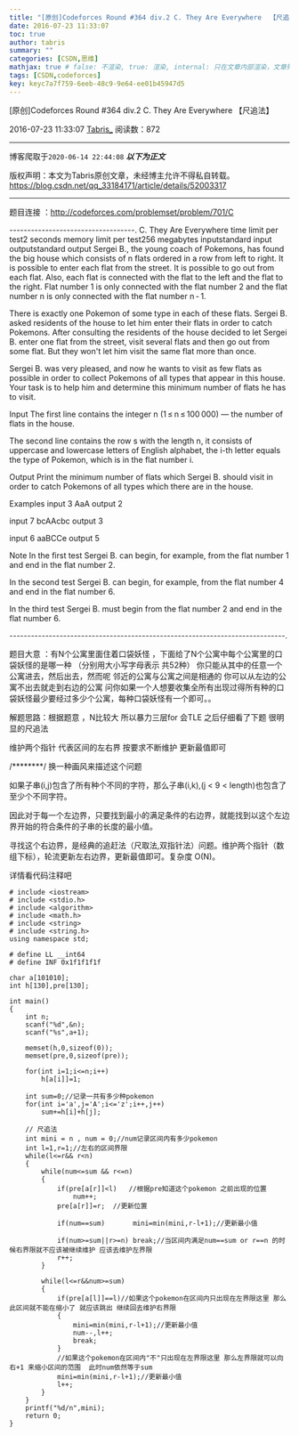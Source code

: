 ```yaml
---
title: "[原创]Codeforces Round #364 div.2 C. They Are Everywhere  【尺追法】"
date: 2016-07-23 11:33:07
toc: true
author: tabris
summary: ""
categories: [CSDN,思维]
mathjax: true # false: 不渲染, true: 渲染, internal: 只在文章内部渲染，文章列表中不渲染
tags: [CSDN,codeforces]
key: keyc7a7f759-6eeb-48c9-9e64-ee01b45947d5
---
```


[原创]Codeforces Round #364 div.2 C. They Are Everywhere  【尺追法】

2016-07-23 11:33:07  [Tabris_](https://me.csdn.net/qq_33184171) 阅读数：872

---

博客爬取于`2020-06-14 22:44:08`
***以下为正文***

版权声明：本文为Tabris原创文章，未经博主允许不得私自转载。
https://blog.csdn.net/qq_33184171/article/details/52003317

<!-- more -->

---

题目连接 ：http://codeforces.com/problemset/problem/701/C

-----------------------------------.
C. They Are Everywhere
time limit per test2 seconds
memory limit per test256 megabytes
inputstandard input
outputstandard output
Sergei B., the young coach of Pokemons, has found the big house which consists of n flats ordered in a row from left to right. It is possible to enter each flat from the street. It is possible to go out from each flat. Also, each flat is connected with the flat to the left and the flat to the right. Flat number 1 is only connected with the flat number 2 and the flat number n is only connected with the flat number n - 1.

There is exactly one Pokemon of some type in each of these flats. Sergei B. asked residents of the house to let him enter their flats in order to catch Pokemons. After consulting the residents of the house decided to let Sergei B. enter one flat from the street, visit several flats and then go out from some flat. But they won't let him visit the same flat more than once.

Sergei B. was very pleased, and now he wants to visit as few flats as possible in order to collect Pokemons of all types that appear in this house. Your task is to help him and determine this minimum number of flats he has to visit.

Input
The first line contains the integer n (1 ≤ n ≤ 100 000) — the number of flats in the house.

The second line contains the row s with the length n, it consists of uppercase and lowercase letters of English alphabet, the i-th letter equals the type of Pokemon, which is in the flat number i.

Output
Print the minimum number of flats which Sergei B. should visit in order to catch Pokemons of all types which there are in the house.

Examples
input
3
AaA
output
2

input
7
bcAAcbc
output
3

input
6
aaBCCe
output
5

Note
In the first test Sergei B. can begin, for example, from the flat number 1 and end in the flat number 2.

In the second test Sergei B. can begin, for example, from the flat number 4 and end in the flat number 6.

In the third test Sergei B. must begin from the flat number 2 and end in the flat number 6.

-----------------------------------------------------------------------------.

题目大意 ：有N个公寓里面住着口袋妖怪 ，下面给了N个公寓中每个公寓里的口袋妖怪的是哪一种 （分别用大小写字母表示 共52种）  你只能从其中的任意一个公寓进去，然后出去，然而呢 邻近的公寓与公寓之间是相通的 你可以从左边的公寓不出去就走到右边的公寓   问你如果一个人想要收集全所有出现过得所有种的口袋妖怪最少要经过多少个公寓，每种口袋妖怪有一个即可。。


解题思路：根据题意 ，N比较大 所以暴力三层for 会TLE  之后仔细看了下题 很明显的尺追法  

维护两个指针 代表区间的左右界
按要求不断维护 更新最值即可 


/********/ 换一种画风来描述这个问题

如果子串(i,j)包含了所有种个不同的字符，那么子串(i,k),(j < 9 < length)也包含了至少个不同字符。

因此对于每一个左边界，只要找到最小的满足条件的右边界，就能找到以这个左边界开始的符合条件的子串的长度的最小值。

寻找这个右边界，是经典的追赶法（尺取法,双指针法）问题。维护两个指针（数组下标），轮流更新左右边界，更新最值即可。复杂度 O(N)。



详情看代码注释吧 

```
# include <iostream>
# include <stdio.h>
# include <algorithm>
# include <math.h>
# include <string>
# include <string.h>
using namespace std;

# define LL __int64
# define INF 0x1f1f1f1f

char a[101010];
int h[130],pre[130];

int main()
{
    int n;
    scanf("%d",&n);
    scanf("%s",a+1);

    memset(h,0,sizeof(0));
    memset(pre,0,sizeof(pre));

    for(int i=1;i<=n;i++)
        h[a[i]]=1;

    int sum=0;//记录一共有多少种pokemon
    for(int i='a',j='A';i<='z';i++,j++)
        sum+=h[i]+h[j];

    // 尺追法
    int mini = n , num = 0;//num记录区间内有多少pokemon
    int l=1,r=1;//左右的区间界限
    while(l<=r&& r<n)
    {
        while(num<=sum && r<=n)
        {
            if(pre[a[r]]<l)   //根据pre知道这个pokemon 之前出现的位置
                num++;
            pre[a[r]]=r;  //更新位置

            if(num==sum)       mini=min(mini,r-l+1);//更新最小值

            if(num>=sum||r>=n) break;//当区间内满足num==sum or r==n 的时候右界限就不应该被继续维护 应该去维护左界限
            r++;
        }

        while(l<=r&&num>=sum)
        {
            if(pre[a[l]]==l)//如果这个pokemon在区间内只出现在左界限这里 那么此区间就不能在缩小了 就应该跳出 继续回去维护右界限
            {
                mini=min(mini,r-l+1);//更新最小值
                num--,l++;
                break;
            }
            //如果这个pokemon在区间内"不"只出现在左界限这里 那么左界限就可以向右+1 来缩小区间的范围  此时num依然等于sum
            mini=min(mini,r-l+1);//更新最小值
            l++;
        }
    }
    printf("%d/n",mini);
    return 0;
}

```


